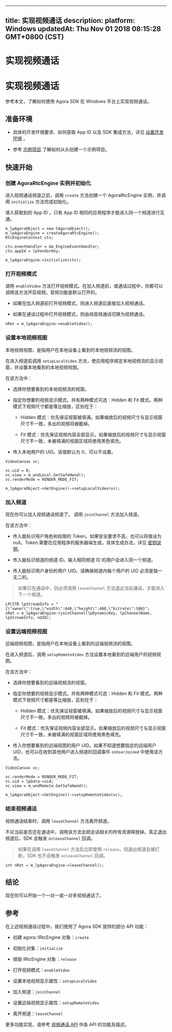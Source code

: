 
---
title: 实现视频通话
description: 
platform: Windows
updatedAt: Thu Nov 01 2018 08:15:28 GMT+0800 (CST)
---
# 实现视频通话
# 实现视频通话

参考本文，了解如何使用 Agora SDK 在 Windows 平台上实现视频通话。

## 准备环境

-   具体的开发环境要求、如何获取 App ID 以及 SDK 集成方法，详见 [设置开发环境](../../cn/Quickstart%20Guide/windows_video.md) 。

-   参考 [示例项目](https://github.com/AgoraIO/Basic-Video-Call/tree/master/Group-Video/OpenVideoCall-Windows) 了解如何从头创建一个示例项目。


## 快速开始

### 创建 AgoraRtcEngine 实例并初始化

进入视频通话频道之前，调用 <code>create</code> 方法创建一个 AgoraRtcEngine 实例，并调用 <code>initialize</code> 方法完成初始化。

填入获取到的 App ID 。只有 App ID 相同的应用程序才能进入同一个频道进行互通。

```
m_lpAgoraObject = new CAgoraObject();
m_lpAgoraEngine = createAgoraRtcEngine();
RtcEngineContext ctx;

ctx.eventHandler = &m_EngineEventHandler;
ctx.appId = lpVendorKey;

m_lpAgoraEngine->initialize(ctx);
```

### 打开视频模式

调用 <code>enableVideo</code> 方法打开视频模式。在加入频道前，或通话过程中，你都可以调用该方法开启视频。音频功能是默认打开的。

-   如果在加入频道前打开视频模式，则进入频道后直接加入视频通话。

-   如果在通话过程中打开视频模式，则由纯音频通话切换为视频通话。


```
nRet = m_lpAgoraEngine->enableVideo();
```

### 设置本地视频视图

本地视频视图，是指用户在本地设备上看到的本地视频流的视图。

在进入频道前调用 <code>setupLocalVideo</code> 方法，使应用程序绑定本地视频流的显示视窗，并设置本地看到的本地视频视图。

在该方法中：

-   选择你想要看到的本地视频流的视窗。

-   指定你想要的视频显示模式。共有两种模式可选：Hidden 和 Fit 模式。两种模式下视频尺寸都是等比缩放，区别在于：

    -   Hidden 模式：优先保证视窗被填满。如果缩放后的视频尺寸与显示视窗尺寸不一致，多出的视频将被截掉。

    -   Fit 模式：优先保证视频内容全部显示。如果缩放后的视频尺寸与显示视窗尺寸不一致，未被填满的视窗区域将使用黑色填充。

-   传入本地用户的 UID。该值默认为 0，可以不设置。


```
VideoCanvas vc;

vc.uid = 0;
vc.view = m_wndLocal.GetSafeHwnd();
vc.renderMode = RENDER_MODE_FIT;

m_lpAgoraObject->GetEngine()->setupLocalVideo(vc);
```

### 加入频道

现在你可以加入视频通话频道了。 调用 <code>joinChannel</code> 方法加入频道。

在该方法中：

-   传入能标识用户角色和权限的 Token。如果安全要求不高，也可以将值设为 null。Token 需要在应用程序的服务器端生成，具体生成办法，详见 [密钥说明](../../cn/Agora%20Platform/token.md)。

-   传入能标识频道的频道 ID。输入相同频道 ID 的用户会进入同一个频道。

-   传入能标识用户身份的用户 UID。请确保频道内每个用户的 UID 必须是独一无二的。


> 如果已在通话中，则必须调用 <code>leaveChannel</code> 方法退出当前通话，才能进入下一个频道。

```
LPCSTR lpStreamInfo = "{\"owner\":true,\"width\":640,\"height\":480,\"bitrate\":500}";
nRet = m_lpAgoraEngine->joinChannel(lpDynamicKey, lpChannelName, lpStreamInfo, nUID);
```

### 设置远端视频视图

远端视频视图，是指用户在本地设备上看到的远端视频流的视图。

在进入频道后，调用 <code>setupRemoteVideo</code> 方法设置本地看到的远端用户的视频视图。

在该方法中：

-   选择你想要看到的远端视频流的视窗。

-   指定你想要的视频显示模式。共有两种模式可选：Hidden 和 Fit 模式。两种模式下视频尺寸都是等比缩放，区别在于：

    -   Hidden 模式：优先保证视窗被填满。如果缩放后的视频尺寸与显示视窗尺寸不一致，多出的视频将被截掉。

    -   Fit 模式：优先保证视频内容全部显示。如果缩放后的视频尺寸与显示视窗尺寸不一致，未被填满的视窗区域将使用黑色填充。

-   传入你想要看到的远端视图的用户 UID。如果不知道想要指定的远端用户 UID，也可以在收到其他用户进入频道的回调事件 <code>onUserJoined</code> 中使用该方法。


```
VideoCanvas vc;

vc.renderMode = RENDER_MODE_FIT;
vc.uid = lpData->uid;
vc.view = m_wndRemote.GetSafeHwnd();

m_lpAgoraObject->GetEngine()->setupRemoteVideo(vc);
```

### 结束视频通话

视频通话结束时，调用 <code>leaveChannel</code> 方法离开频道。

不论当前是否还在通话中，调用该方法会把会话相关的所有资源释放掉。真正退出频道后，SDK 会触发 <code>onleaveChannel</code> 回调。

> 如果在调用 <code>leaveChannel</code> 方法后立即使用 <code>release</code>，则退出频道会被打断，SDK 也不会触发 <code>onleaveChannel</code> 回调。

```
int nRet = m_lpAgoraEngine->leaveChannel();
```

## 结论

现在你可以开始一个一对一或一对多视频通话了。

## 参考

在上述视频通话过程中，我们使用了 Agora SDK 提供的部分 API 功能：

-   创建 agora::IRtcEngine 对象：<code>create</code>

-   初始化对象：<code>initialize</code>

-   销毁 IRtcEngine 对象：<code>release</code>

-   打开视频模式：<code>enableVideo</code>

-   设置本地视频显示属性：<code>setupLocalVideo</code>

-   加入频道：<code>joinChannel</code>

-   设置远端视频显示属性：<code>setupRemoteVideo</code>

-   离开频道：<code>leaveChannel</code>


更多功能实现，请参考  [视频通话 API](https://docs.agora.io/cn/Video/API%20Reference/cpp/index.html) 中各 API 的功能及描述。


